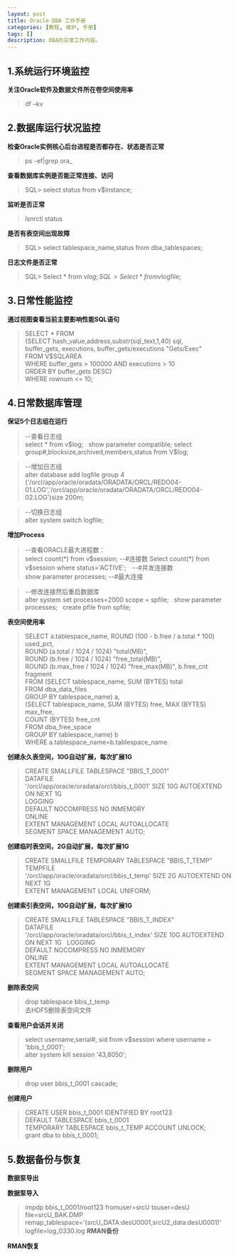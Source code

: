 ```yaml
---
layout: post
title: Oracle DBA 工作手册
categories: [教程, 维护, 手册]
tags: []
description: DBA的日常工作内容。
---
```


## 1.系统运行环境监控

**关注Oracle软件及数据文件所在卷空间使用率**
>df –kv

## 2.数据库运行状况监控

**检查Oracle实例核心后台进程是否都存在、状态是否正常**

>ps -ef|grep ora_

**查看数据库实例是否能正常连接、访问**

>SQL> select status from v$instance;

**监听是否正常**

>lsnrctl status

**是否有表空间出现故障**

>SQL> select tablespace_name,status from dba_tablespaces;

**日志文件是否正常**

>SQL> Select * from v$log;  
SQL> Select * from v$logfile;

## 3.日常性能监控

**通过视图查看当前主要影响性能SQL语句**
>SELECT * FROM  
>(SELECT hash_value,address,substr(sql_text,1,40) sql,  
>	buffer_gets, executions, buffer_gets/executions "Gets/Exec"  
>	FROM V$SQLAREA  
>	WHERE buffer_gets > 100000 AND executions > 10  
>ORDER BY buffer_gets DESC)  
>WHERE rownum <= 10;  

## 4.日常数据库管理

**保证5个日志组在运行**
>--查看日志组  
 select * from v$log;  
 show parameter compatible;  
 select group#,blocksize,archived,members,status from V$log;  

>--增加日志组  
alter database add logfile group 4 ('/orcl/app/oracle/oradata/ORADATA/ORCL/REDO04-01.LOG','/orcl/app/oracle/oradata/ORADATA/ORCL/REDO04-02.LOG')size 200m;  

>--切换日志组  
alter system switch logfile;  

**增加Process**
>--查看ORACLE最大进程数：  
 select count(*) from v$session;  --#连接数  
 Select count(*) from v$session where status='ACTIVE';　--#并发连接数  
 show parameter processes;  --#最大连接  

>--修改连接然后重启数据库  
 alter system set processes=2000 scope = spfile;  
 show parameter processes;  
 create pfile from spfile;  
 

**表空间使用率**
>SELECT a.tablespace_name, ROUND (100 - b.free / a.total * 100) used_pct,  
       ROUND (a.total / 1024 / 1024) "total(MB)",  
       ROUND (b.free / 1024 / 1024) "free_total(MB)",  
       ROUND (b.max_free / 1024 / 1024) "free_max(MB)", b.free_cnt fragment  
  FROM (SELECT   tablespace_name, SUM (BYTES) total  
            FROM dba_data_files  
        GROUP BY tablespace_name) a,  
       (SELECT   tablespace_name, SUM (BYTES) free, MAX (BYTES) max_free,  
                 COUNT (BYTES) free_cnt  
            FROM dba_free_space  
        GROUP BY tablespace_name) b  
WHERE a.tablespace_name=b.tablespace_name   

**创建永久表空间，10G自动扩展，每次扩展1G**
>CREATE SMALLFILE TABLESPACE "BBIS_T_0001"  
 DATAFILE  
 '/orcl/app/oracle/oradata/orcl/bbis_t_0001' SIZE 10G AUTOEXTEND ON NEXT 1G  
 LOGGING  
 DEFAULT NOCOMPRESS NO INMEMORY  
 ONLINE  
 EXTENT MANAGEMENT LOCAL AUTOALLOCATE  
 SEGMENT SPACE MANAGEMENT AUTO;  
 
 **创建临时表空间，2G自动扩展，每次扩展1G**
 >CREATE SMALLFILE TEMPORARY TABLESPACE "BBIS_T_TEMP"  
 TEMPFILE  
 '/orcl/app/oracle/oradata/orcl/bbis_t_temp' SIZE 2G AUTOEXTEND ON NEXT 1G  
 EXTENT MANAGEMENT LOCAL UNIFORM;  
 
 **创建索引表空间，10G自动扩展，每次扩展1G**
 >CREATE SMALLFILE TABLESPACE "BBIS_T_INDEX"  
 DATAFILE  
 '/orcl/app/oracle/oradata/orcl/bbis_t_index' SIZE 10G AUTOEXTEND ON NEXT 1G  
 LOGGING  
 DEFAULT NOCOMPRESS NO INMEMORY  
 ONLINE  
 EXTENT MANAGEMENT LOCAL AUTOALLOCATE  
 SEGMENT SPACE MANAGEMENT AUTO;  
 
 **删除表空间**
 >drop tablespace bbis_t_temp  
 >去HDFS删除表空间文件
 
 **查看用户会话并关闭**
 >select username,serial#, sid from v$session where username = 'bbis_t_0001';  
 >alter system kill session '43,8050';  
 
 **删除用户**
 >drop user bbis_t_0001 cascade;  
 
 **创建用户**
 >CREATE USER bbis_t_0001  IDENTIFIED BY root123  
 DEFAULT TABLESPACE bbis_t_0001  
 TEMPORARY TABLESPACE bbis_t_TEMP ACCOUNT UNLOCK;  
 grant dba to bbis_t_0001;  
 
 ## 5.数据备份与恢复  
 **数据泵导出**  
 
 **数据泵导入**  
 
 >impdp bbis_t_0001/root123 fromuser=srcU touser=desU file=srcU_BAK.DMP remap_tablespace='(srcU_DATA:desU0001,srcU2_data:desU0001)' logfile=log_0330.log
 **RMAN备份**  
 
 **RMAN恢复**  
